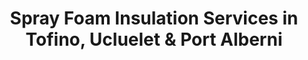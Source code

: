 ---
title: Spray Foam Insulation Services in Tofino, Ucluelet & Port Alberni
description: We offer spray foam insulation service for Tofino, Ucluelet & Port Alberni. We provide professional on time reliable service for both residential and commercial properties. Get a free quote today! 

hero1: 
hero2: in Tofino, Port Alberni & Ucluelet. We offer professional on time reliable service for both residential and commercial properties.

heading1: The Highest Standard Of Insulation

benefit1: Energy Efficiency
benefit1_desc: Whether you are insulating your whole home, renovating a particular room or spraying foam in a basement, all solutions have a dramatic effect on your home energy efficiency. Typical applications may see a result of 50% reduction in heating and cooling costs. 

benefit2: Mold Control
benefit2_desc: Spray foam insulation helps to keep surface temperatures regulated, thereby minimizing the potential for condensation. Additionally, the air barrier properties can help minimize the movement of moisture-laden air within the building envelope and associated moisture problems.

benefit3: Sound Proofing
benefit3_desc: "Sprayed polyurethane foam as a sound-deadening measure works for essentially the same reason the material works for mitigating airflow: sound is airborne. By filling wall voids, the foam curbs resonance, keeping the sound from leaving or entering the desired room or space."

heading2: We Founded Brightest Days To Increase People's Quality Of Life
heading2_sub: "We are Jamie and Jesse. We are passionate business owners who love to transform people's home by making them more energy efficient and comfortable to live in. Brightest Days Spray Foam services has been growing by leaps and bounds and now is serving Ucluelet, Tofino and Port Alberni. At our core we’ve grown along side our customers, responding to their needs and requirements to make their homes better. We go out of our way to help you save money on your energy bill and increase your quality of life in your home.<br><br>Our product is environmentally friendly, we use zero ozone depleting blowers and only use certified installers. <strong>We can spray foam your homes without removing drywall or wall paneling.</strong><br><br>We are down to earth, hard working and boots on the ground kind of people. Brightest Days is a locally run business and we're proud to be serving the West Coast."

testimonial1: Lorem ipsum dolor sit amet, consectetur adipiscing elit. Quisque felis diam, consequat a mi vel, ullamcorper congue tortor. Sed fringilla purus sit amet tellus finibus cursus. Ut odio orci, tempor et nisl non, maximus sollicitudin massa. Curabitur semper metus a maximus tristique. Mauris non ante tincidunt, faucibus lectus nec, commodo odio. Aliquam erat volutpat. 
testimonial2: Lorem ipsum dolor sit amet, consectetur adipiscing elit. Quisque felis diam, consequat a mi vel, ullamcorper congue tortor. Sed fringilla purus sit amet tellus finibus cursus. Ut odio orci, tempor et nisl non, maximus sollicitudin massa. Curabitur semper metus a maximus tristique. Mauris non ante tincidunt, faucibus lectus nec, commodo odio. Aliquam erat volutpat. 
testimonial3: Lorem ipsum dolor sit amet, consectetur adipiscing elit. Quisque felis diam, consequat a mi vel, ullamcorper congue tortor. Sed fringilla purus sit amet tellus finibus cursus. Ut odio orci, tempor et nisl non, maximus sollicitudin massa. Curabitur semper metus a maximus tristique. Mauris non ante tincidunt, faucibus lectus nec, commodo odio. Aliquam erat volutpat. 

contact_heading: "Connect With Us"
contact_desc: We are here to help!<br>Reach out today and we will be back in touch shortly during business hours. 
---